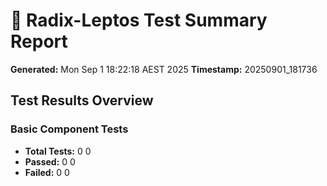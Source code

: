 # 🧪 Radix-Leptos Test Summary Report

**Generated:** Mon Sep  1 18:22:18 AEST 2025
**Timestamp:** 20250901_181736

## Test Results Overview

### Basic Component Tests
- **Total Tests:** 0
0
- **Passed:** 0
0
- **Failed:** 0
0

